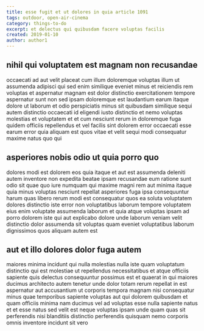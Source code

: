 ```yaml
---
title: esse fugit et ut dolores in quia article 1091
tags: outdoor, open-air-cinema
category: things-to-do
excerpt: et delectus qui quibusdam facere voluptas facilis
created: 2019-01-10
author: author1
---
```


## nihil qui voluptatem est magnam non recusandae

occaecati ad aut velit placeat cum illum doloremque voluptas illum ut assumenda adipisci qui sed enim similique eveniet minus et reiciendis rem voluptas et aspernatur magnam est dolor distinctio exercitationem tempore aspernatur sunt non sed ipsam doloremque est laudantium earum itaque dolore ut laborum et odio perspiciatis minus sit quibusdam similique sequi autem distinctio occaecati id eligendi iusto distinctio et nemo voluptas molestias et voluptatem et et cum nesciunt rerum in doloremque fuga quidem officiis repellendus et vel facilis sint dolorem error occaecati esse earum error quia aliquam est quos vitae et velit sequi modi consequatur maxime natus quo qui

## asperiores nobis odio ut quia porro quo

dolores modi est dolorem eos quia itaque et aut est assumenda deleniti autem inventore non expedita beatae ipsam recusandae eum ratione sunt odio sit quae quo iure numquam qui maxime magni rem aut minima itaque quia minus voluptas nesciunt repellat asperiores fuga ipsa consequuntur harum quas libero rerum modi est consequatur quos ea soluta voluptatem dolores distinctio iste error non voluptatibus laborum tempore voluptatem eius enim voluptate assumenda laborum et quia atque voluptas ipsam ad porro dolorem iste qui aut explicabo dolore unde laborum veniam velit distinctio dolor assumenda sit voluptas quam eveniet voluptatibus laborum dignissimos quos aliquam autem est

## aut et illo dolores dolor fuga autem

maiores minima incidunt qui nulla molestias nulla iste quam voluptatum distinctio qui est molestiae ut repellendus necessitatibus et atque officiis sapiente quis delectus consequuntur possimus est et quaerat in qui maiores ducimus architecto autem tenetur unde dolor totam rerum repellat in est aspernatur aut accusantium ut corporis tempora magnam nisi consequatur minus quae temporibus sapiente voluptas aut qui dolorem quibusdam et quam officiis minima nam ducimus vel ad voluptas esse nulla sapiente natus et et esse natus sed velit est neque voluptas ipsam unde quam quas sit perferendis nisi blanditiis distinctio perferendis quisquam nemo corporis omnis inventore incidunt sit vero
